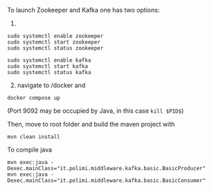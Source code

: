 To launch Zookeeper and Kafka one has two options:

1.
```
sudo systemctl enable zookeeper
sudo systemctl start zookeeper
sudo systemctl status zookeeper
```
```
sudo systemctl enable kafka
sudo systemctl start kafka
sudo systemctl status kafka
```
2. navigate to /docker and
```
docker compose up
```
(Port 9092 may be occupied by Java, in this case ```kill $PID$```)

Then, move to root folder and build the maven project with
```
mvn clean install
```
To compile java
```
mvn exec:java -Dexec.mainClass="it.polimi.middleware.kafka.basic.BasicProducer"
mvn exec:java -Dexec.mainClass="it.polimi.middleware.kafka.basic.BasicConsumer"
```
